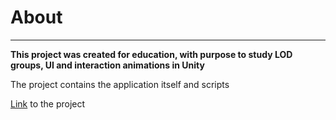 # About 
_ _ _
__This project was created for education, with purpose to study LOD groups, UI and interaction animations in Unity__

 The project contains the application itself and scripts

 [Link](https://drive.google.com/file/d/12_i-ZkOgvr9KxFN8_AwsK7ZZVyK9MzcA/view) to the project